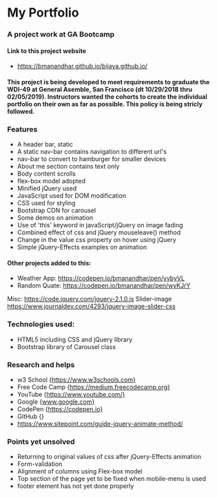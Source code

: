 # My Portfolio
### A project work at GA Bootcamp
#### Link to this project website
* https://bmanandhar.github.io/bijaya.github.io/


#### This project is being developed to meet requirements to graduate the WDI-49 at General Asemble, San Francisco (dt 10/29/2018 thru 02/05/2019). Instructors wanted the cohorts to create the individual portfolio on their own as far as possible. This policy is being stricly followed. 

### Features

* A header bar, static
* A static nav-bar contains navigation to different url's
* nav-bar to convert to hamburger for smaller devices
* About me section contains text only
* Body content scrolls
* flex-box model adopted
* Minified jQuery used
* JavaScript used for DOM modification
* CSS used for styling
* Bootstrap CDN for carousel
* Some demos on animation
* Use of 'this' keyword in javaScript/jQuery on image fading
* Combined effect of css and jQuery mouseleave() method
* Change in the value css property on hover using jQuery
* Simple jQuery-Effects examples on animation

#### Other projects added to this:
* Weather App: https://codepen.io/bmanandhar/pen/yvbyVL
* Random Quate: https://codepen.io/bmanandhar/pen/wyKJrY

Misc:
https://code.jquery.com/jquery-2.1.0.js
Slider-image
https://www.journaldev.com/4293/jquery-image-slider-css

### Technologies used:
* HTML5 including CSS and jQuery library
* Bootstrap library of Carousel class

### Research and helps

* w3 School {https://www.w3schools.com}
* Free Code Camp {https://medium.freecodecamp.org}
* YouTube {https://www.youtube.com/}
* Google {www.google.com}
* CodePen {https://codepen.io}
* GitHub {}
* https://www.sitepoint.com/guide-jquery-animate-method/

### Points yet unsolved
* Returning to original values of css after jQuery-Effects animation
* Form-validation
* Alignment of columns using Flex-box model
* Top section of the page yet to be fixed when mobile-menu is used
* footer element has not yet done properly


